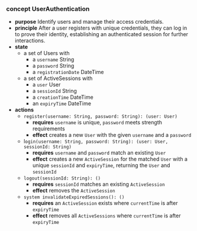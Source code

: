 ### concept UserAuthentication

*   **purpose**
    Identify users and manage their access credentials.
*   **principle**
    After a user registers with unique credentials, they can log in to prove their identity, establishing an authenticated session for further interactions.
*   **state**
    *   a set of Users with
        *   a `username` String
        *   a `password` String
        *   a `registrationDate` DateTime
    *   a set of ActiveSessions with
        *   a `user` User
        *   a `sessionId` String
        *   a `creationTime` DateTime
        *   an `expiryTime` DateTime
*   **actions**
    *   `register(username: String, password: String): (user: User)`
        *   **requires** `username` is unique, `password` meets strength requirements
        *   **effect** creates a new `User` with the given `username` and a  `password`
    *   l`ogin(username: String, password: String): (user: User, sessionId: String)`
        *   **requires** `username` and `password` match an existing `User`
        *   **effect** creates a new `ActiveSession` for the matched `User` with a unique `sessionId` and `expiryTime`, returning the `User` and `sessionId`
    *   `logout(sessionId: String): ()`
        *   **requires** `sessionId` matches an existing `ActiveSession`
        *   **effect** removes the `ActiveSession`
    *   `system invalidateExpiredSessions(): ()`
        *   **requires** an `ActiveSession` exists where `currentTime` is after `expiryTime`
        *   **effect** removes all `ActiveSessions` where `currentTime` is after `expiryTime`